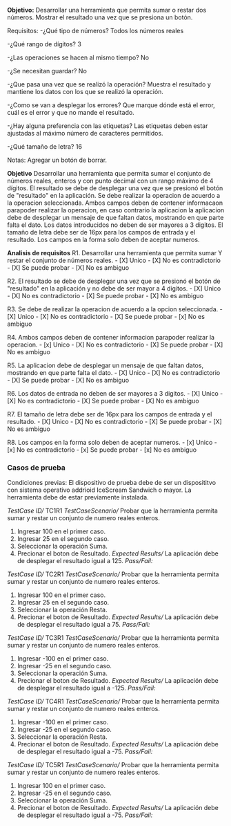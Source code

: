 **Objetivo:** Desarrollar una herramienta que permita sumar o restar dos números. Mostrar el resultado una vez que se presiona un botón.

Requisitos: 
-¿Qué tipo de números?
Todos los números reales

-¿Qué rango de dígitos?
3

-¿Las operaciones se hacen al mismo tiempo?
No

-¿Se necesitan guardar?
No

-¿Que pasa una vez que se realizó la operación?
Muestra el resultado y mantiene los datos con los que se realizó la operación.

-¿Como se van a desplegar los errores?
Que marque dónde está el error, cuál es el error y que no mande el resultado.

-¿Hay alguna preferencia con las etiquetas?
Las etiquetas deben estar ajustadas al máximo número de caracteres permitidos.

-¿Qué tamaño de letra?
16

Notas: 
Agregar un botón de borrar.

**Objetivo**
Desarrollar una herramienta que permita sumar el conjunto de números reales, enteros y con punto decimal con un rango máximo de 4 dígitos.
El resultado se debe de desplegar una vez que se presionó el botón de "resultado" en la aplicación.
Se debe realizar la operacion de acuerdo a la operacion seleccionada.
Ambos campos deben de contener informacaon parapoder realizar la operacion, en caso contrario la aplicacion la aplicacion debe de desplegar un mensaje de que faltan datos, mostrando en que parte falta el dato.
Los datos introducidos no deben de ser mayores a 3 digitos. 
El tamaño de letra debe ser de 16px para los campos de entrada y el resultado.
Los campos en la forma solo deben de aceptar numeros. 

**Analisis de requisitos** 
R1. Desarrollar una herramienta que permita sumar Y restar el conjunto de números reales.
    - [X] Unico
    - [X] No es contradictorio
    - [X] Se puede probar 
    - [X] No es ambiguo
 
R2. El resultado se debe de desplegar una vez que se presionó el botón de "resultado" en la aplicación y no debe de ser mayor a 4 digitos.
    - [X] Unico
    - [X] No es contradictorio
    - [X] Se puede probar 
    - [X] No es ambiguo
    
R3. Se debe de realizar la operacion de acuerdo a la opcion seleccionada. 
    - [X] Unico
    - [X] No es contradictorio
    - [X] Se puede probar 
    - [x] No es ambiguo
    
R4. Ambos campos deben de contener informacion parapoder realizar la operacion.
    - [x] Unico
    - [X] No es contradictorio
    - [X] Se puede probar 
    - [X] No es ambiguo
    
R5. La aplicacion debe de desplegar un mensaje de que faltan datos, mostrando en que parte falta el dato.
    - [X] Unico
    - [X] No es contradictorio
    - [X] Se puede probar 
    - [X] No es ambiguo
    
R6. Los datos de entrada no deben de ser mayores a 3 digitos. 
    - [X] Unico
    - [X] No es contradictorio
    - [X] Se puede probar 
    - [X] No es ambiguo
    
R7. El tamaño de letra debe ser de 16px para los campos de entrada y el resultado.
    - [X] Unico
    - [X] No es contradictorio
    - [X] Se puede probar 
    - [X] No es ambiguo
    
R8. Los campos en la forma solo deben de aceptar numeros. 
    - [x] Unico
    - [x] No es contradictorio
    - [x] Se puede probar 
    - [x] No es ambiguo
    
### **Casos de prueba**

Condiciones previas: 
El dispositivo de prueba debe de ser un disposititvo con sistema operativo addrioid IceScream Sandwich o mayor. 
La herramienta debe de estar previamente instalada. 

*TestCase ID/* TC1R1
*TestCaseScenario/* Probar que la herramienta permita sumar y restar un conjunto de numero reales enteros. 
1. Ingresar 100 en el primer caso. 
2. Ingresar 25 en el segundo caso.
3. Seleccionar la operación Suma.
4. Precionar el boton de Resultado. 
*Expected Results/* 
La aplicación debe de desplegar el resultado igual a 125.
*Pass/Fail:*


*TestCase ID/* TC2R1
*TestCaseScenario/* Probar que la herramienta permita sumar y restar un conjunto de numero reales enteros. 
1. Ingresar 100 en el primer caso. 
2. Ingresar 25 en el segundo caso.
3. Seleccionar la operación Resta.
4. Precionar el boton de Resultado. 
*Expected Results/* 
La aplicación debe de desplegar el resultado igual a 75.
*Pass/Fail:*

*TestCase ID/* TC3R1
*TestCaseScenario/* Probar que la herramienta permita sumar y restar un conjunto de numero reales enteros. 
1. Ingresar -100 en el primer caso. 
2. Ingresar -25 en el segundo caso.
3. Seleccionar la operación Suma.
4. Precionar el boton de Resultado. 
*Expected Results/* 
La aplicación debe de desplegar el resultado igual a -125.
*Pass/Fail:*

*TestCase ID/* TC4R1
*TestCaseScenario/* Probar que la herramienta permita sumar y restar un conjunto de numero reales enteros. 
1. Ingresar -100 en el primer caso. 
2. Ingresar -25 en el segundo caso.
3. Seleccionar la operación Resta.
4. Precionar el boton de Resultado. 
*Expected Results/* 
La aplicación debe de desplegar el resultado igual a -75.
*Pass/Fail:*


*TestCase ID/* TC5R1
*TestCaseScenario/* Probar que la herramienta permita sumar y restar un conjunto de numero reales enteros. 
1. Ingresar 100 en el primer caso. 
2. Ingresar -25 en el segundo caso.
3. Seleccionar la operación Suma.
4. Precionar el boton de Resultado. 
*Expected Results/* 
La aplicación debe de desplegar el resultado igual a -75.
*Pass/Fail:*

